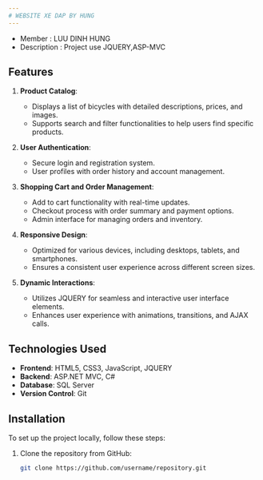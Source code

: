 ```yaml
---
# WEBSITE XE DAP BY HUNG
---
```

* Member : LUU DINH HUNG
* Description : Project use JQUERY,ASP-MVC 
## Features
1. **Product Catalog**: 
   - Displays a list of bicycles with detailed descriptions, prices, and images.
   - Supports search and filter functionalities to help users find specific products.

2. **User Authentication**:
   - Secure login and registration system.
   - User profiles with order history and account management.

3. **Shopping Cart and Order Management**:
   - Add to cart functionality with real-time updates.
   - Checkout process with order summary and payment options.
   - Admin interface for managing orders and inventory.

4. **Responsive Design**:
   - Optimized for various devices, including desktops, tablets, and smartphones.
   - Ensures a consistent user experience across different screen sizes.

5. **Dynamic Interactions**:
   - Utilizes JQUERY for seamless and interactive user interface elements.
   - Enhances user experience with animations, transitions, and AJAX calls.

## Technologies Used
- **Frontend**: HTML5, CSS3, JavaScript, JQUERY
- **Backend**: ASP.NET MVC, C#
- **Database**: SQL Server
- **Version Control**: Git

## Installation
To set up the project locally, follow these steps:
1. Clone the repository from GitHub:
   ```bash
   git clone https://github.com/username/repository.git
